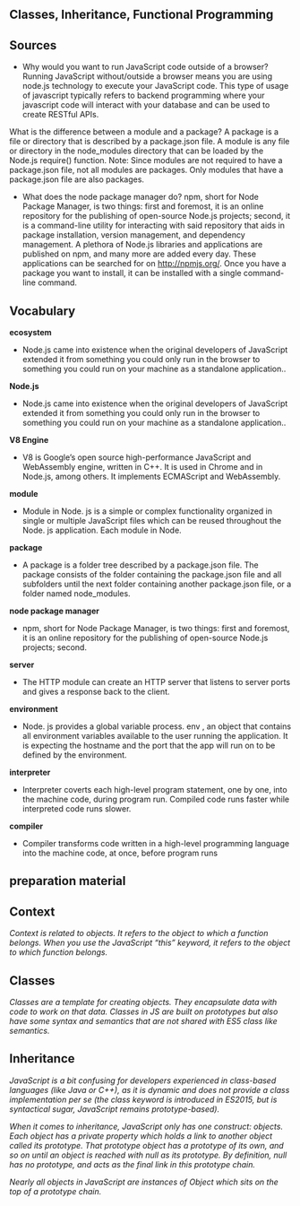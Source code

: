 ## Classes, Inheritance, Functional Programming

## Sources



- Why would you want to run JavaScript code outside of a browser?
  Running JavaScript without/outside a browser means you are using node.js technology to execute your JavaScript code. This type of usage of javascript typically refers to backend programming where your javascript code will interact with your database and can be used to create RESTful APIs.

What is the difference between a module and a package?
  A package is a file or directory that is described by a package.json file.
A module is any file or directory in the node_modules directory that can be loaded by the Node.js require() function.
Note: Since modules are not required to have a package.json file, not all modules are packages. Only modules that have a package.json file are also packages.

- What does the node package manager do?
 npm, short for Node Package Manager, is two things: first and foremost, it is an online repository for the publishing of open-source Node.js projects; second, it is a command-line utility for interacting with said repository that aids in package installation, version management, and dependency management. A plethora of Node.js libraries and applications are published on npm, and many more are added every day. These applications can be searched for on http://npmjs.org/. Once you have a package you want to install, it can be installed with a single command-line command.


## Vocabulary

**ecosystem**
  - Node.js came into existence when the original developers of JavaScript extended it from something you could only run in the browser to something you could run on your machine as a standalone application..

**Node.js**
  - Node.js came into existence when the original developers of JavaScript extended it from something you could only run in the browser to something you could run on your machine as a standalone application..

**V8 Engine**
  - V8 is Google’s open source high-performance JavaScript and WebAssembly engine, written in C++. It is used in Chrome and in Node.js, among others. It implements ECMAScript and WebAssembly.

**module**
  - Module in Node. js is a simple or complex functionality organized in single or multiple JavaScript files which can be reused throughout the Node. js application. Each module in Node.

**package**
  - A package is a folder tree described by a package.json file. The package consists of the folder containing the package.json file and all subfolders until the next folder containing another package.json file, or a folder named node_modules.

**node package manager**
  - npm, short for Node Package Manager, is two things: first and foremost, it is an online repository for the publishing of open-source Node.js projects; second.

**server**
  - The HTTP module can create an HTTP server that listens to server ports and gives a response back to the client.

**environment**
  - Node. js provides a global variable process. env , an object that contains all environment variables available to the user running the application. It is expecting the hostname and the port that the app will run on to be defined by the environment.

**interpreter**
  - Interpreter coverts each high-level program statement, one by one, into the machine code, during program run. Compiled code runs faster while interpreted code runs slower.

**compiler**
  - Compiler transforms code written in a high-level programming language into the machine code, at once, before program runs

## preparation material 
## Context
*Context is related to objects. It refers to the object to which a function belongs. When you use the JavaScript “this” keyword, it refers to the object to which function belongs.*

## Classes
*Classes are a template for creating objects. They encapsulate data with code to work on that data. Classes in JS are built on prototypes but also have some syntax and semantics that are not shared with ES5 class like semantics.*

## Inheritance
*JavaScript is a bit confusing for developers experienced in class-based languages (like Java or C++), as it is dynamic and does not provide a class implementation per se (the class keyword is introduced in ES2015, but is syntactical sugar, JavaScript remains prototype-based).*

*When it comes to inheritance, JavaScript only has one construct: objects. Each object has a private property which holds a link to another object called its prototype. That prototype object has a prototype of its own, and so on until an object is reached with null as its prototype. By definition, null has no prototype, and acts as the final link in this prototype chain.*

*Nearly all objects in JavaScript are instances of Object which sits on the top of a prototype chain.*

